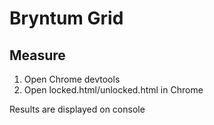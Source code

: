 # Bryntum Grid

## Measure

1. Open Chrome devtools
2. Open locked.html/unlocked.html in Chrome

Results are displayed on console
